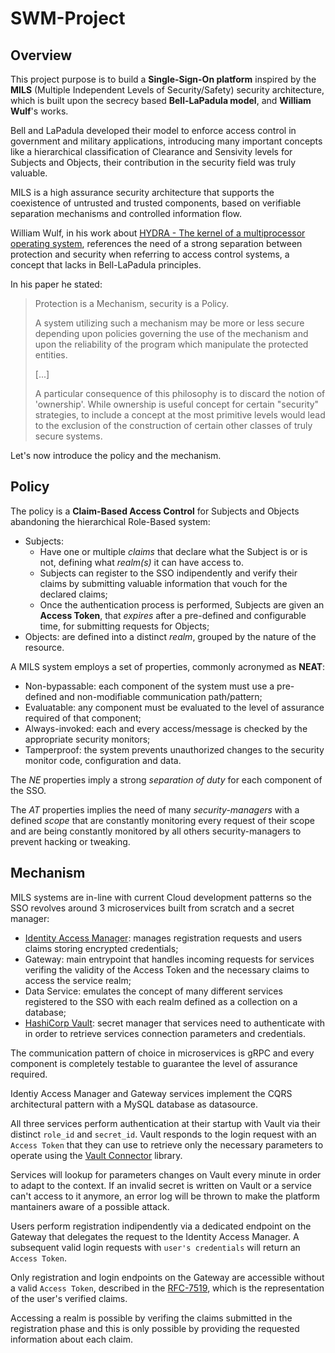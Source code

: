 # SWM-Project

## Overview
This project purpose is to build a **Single-Sign-On platform** inspired by the **MILS** (Multiple Independent Levels of Security/Safety) security architecture, which is built upon the secrecy based **Bell-LaPadula model**, and **William Wulf**'s works.

Bell and LaPadula developed their model to enforce access control in government and military applications, introducing many important concepts like a hierarchical classification of Clearance and Sensivity levels for Subjects and Objects, their contribution in the security field was truly valuable.

MILS is a high assurance security architecture that supports the coexistence of untrusted and trusted components, based on verifiable separation mechanisms and controlled information flow.

William Wulf, in his work about [HYDRA - The kernel of a multiprocessor operating system](https://dl.acm.org/doi/10.1145/355616.364017), references the need of a strong separation between protection and security when referring to access control systems, a concept that lacks in Bell-LaPadula principles.

In his paper he stated:
> Protection is a Mechanism, security is a Policy. 
> 
> A system utilizing such a mechanism may be more or less secure depending upon policies governing the use of the mechanism and upon the reliability of the program which manipulate the protected entities. 
> 
> [...]
> 
> A particular consequence of this philosophy is to discard the notion of 'ownership'. 
> While ownership is useful concept for certain "security" strategies, to include a concept at the most primitive levels would lead to the exclusion of the construction of certain other classes of truly secure systems.
 
Let's now introduce the policy and the mechanism.

## Policy
The policy is a **Claim-Based Access Control** for Subjects and Objects abandoning the hierarchical Role-Based system:

* Subjects: 
  * Have one or multiple _claims_ that declare what the Subject is or is not, defining what _realm(s)_ it can have access to. 
  * Subjects can register to the SSO indipendently and verify their claims by submitting valuable information that vouch for the declared claims;
  * Once the authentication process is performed, Subjects are given an **Access Token**, that _expires_ after a pre-defined and configurable time, for submitting requests for Objects;
* Objects: are defined into a distinct _realm_, grouped by the nature of the resource.

A MILS system employs a set of properties, commonly acronymed as **NEAT**:
* Non-bypassable: each component of the system must use a pre-defined and non-modifiable communication path/pattern;
* Evaluatable: any component must be evaluated to the level of assurance required of that component;
* Always-invoked: each and every access/message is checked by the appropriate security monitors;
* Tamperproof: the system prevents unauthorized changes to the security monitor code, configuration and data.

The _NE_ properties imply a strong _separation of duty_ for each component of the SSO.

The _AT_ properties implies the need of many _security-managers_ with a defined _scope_ that are constantly monitoring every request of their scope and are being constantly monitored by all others security-managers to prevent hacking or tweaking.


## Mechanism
MILS systems are in-line with current Cloud development patterns so the SSO revolves around 3 microservices built from scratch and a secret manager:
* [Identity Access Manager](iam): manages registration requests and users claims storing encrypted credentials;
* Gateway: main entrypoint that handles incoming requests for services verifing the validity of the Access Token and the necessary claims to access the service realm;
* Data Service: emulates the concept of many different services registered to the SSO with each realm defined as a collection on a database;
* [HashiCorp Vault](vault): secret manager that services need to authenticate with in order to retrieve services connection parameters and credentials.

The communication pattern of choice in microservices is gRPC and every component is completely testable to guarantee the level of assurance required.

Identiy Access Manager and Gateway services implement the CQRS architectural pattern with a MySQL database as datasource.

All three services perform authentication at their startup with Vault via their distinct `role_id` and `secret_id`. Vault responds to the login request with an `Access Token`  that they can use to retrieve only the necessary parameters to operate using the [Vault Connector](vault-connector) library.

Services will lookup for parameters changes on Vault every minute in order to adapt to the context. If an invalid secret is written on Vault or a service can't access to it anymore, an error log will be thrown to make the platform mantainers aware of a possible attack.

Users perform registration indipendently via a dedicated endpoint on the Gateway that delegates the request to the Identity Access Manager. A subsequent valid login requests with `user's credentials` will return an `Access Token`.

Only registration and login endpoints on the Gateway are accessible without a valid `Access Token`, described in the [RFC-7519](https://tools.ietf.org/html/rfc7519), which is the representation of the user's verified claims.

Accessing a realm is possible by verifing the claims submitted in the registration phase and this is only possible by providing the requested information about each claim.